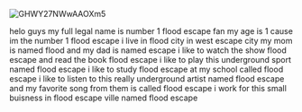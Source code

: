 ![GHWY27NWwAAOXm5](https://github.com/velocicoaster/velocicoaster/assets/163074010/dabd9051-cfcf-4cff-904a-624a3f7a6b5b)

helo guys my full legal name is number 1 flood escape fan my age is 1 cause im the number 1 flood escape i live in flood city in west escape city my mom is named flood and my dad is named escape i like to watch the show flood escape and read the book flood escape i like to play this underground sport named flood escape i like to study flood escape at my school called flood escape i like to listen to this really underground artist named flood escape and my favorite song from them is called flood escape i work for this small buisness in flood escape ville named flood escape 

